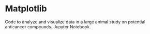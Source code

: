 # Matplotlib

Code to analyze and visualize data in a large animal study on potential anticancer compounds. Jupyter Notebook.
